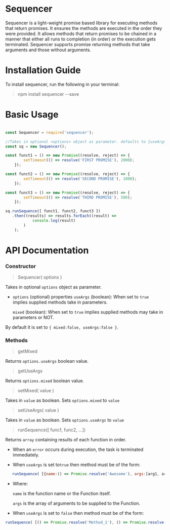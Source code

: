 # Sequencer
Sequencer is a light-weight promise based library  for executing methods that return promises. It ensures the methods are executed in the order they were provided. It allows methods that return promises to be chained in a manner that either all runs to completion (in order) or the execution gets terminated. Sequencer supports promise returning methods that take arguments and those without arguments.

# Installation Guide
To install sequencer, run the following in your terminal:

> npm install sequencer --save

# Basic Usage

```javascript

const Sequencer = require('sequencer');

//Takes in optional <options> object as parameter. defaults to {useArgs:false, mixed:false}
const sq = new Sequencer();

const funct1 = () => new Promise((resolve, reject) => {
        setTimeout(() => resolve('FIRST PROMISE'), 2000);
    });

const funct2 = () => new Promise((resolve, reject) => {
        setTimeout(() => resolve('SECOND PROMISE'), 1000);
    });

const funct3 = () => new Promise((resolve, reject) => {
        setTimeout(() => resolve('THIRD PROMISE'), 500);
    });

sq.runSequence([ funct1, funct2, funct3 ])
   .then((results) => results.forEach((result) =>
            console.log(result)
        )
    );

```

# API Documentation

### Constructor

> Sequencer( options )

Takes in optional ```options``` object as parameter.
- ```options``` (optional) properties
  ```useArgs``` (boolean): When set to ```true``` implies supplied methods take in parameters.

  ```mixed``` (boolean): When set to ```true``` implies supplied methods may take in parameters or NOT.

By default it is set to 
```{ mixed:false, useArgs:false }```.


### Methods

> getMixed

Returns ```options.useArgs``` boolean value.

> getUseArgs

Returns ```options.mixed``` boolean value.


> setMixed( value )

Takes in ```value``` as boolean.
Sets ```options.mixed``` to ```value```


> setUseArgs( value )

Takes in ```value``` as boolean.
Sets ```options.useArgs``` to ```value```


> runSequence([ func1, func2, ...])

Returns ```array``` containing results of each function in order.

- When an ```error```  occurs during execution, the task is terminated immediately.

- When ```useArgs``` is set to```true``` then method must be of the form:
  
```javascript
   runSequence( [{name:() => Promise.resolve('Awesome'), args:[arg1, arg2,... ]} ])
```
- Where:
   
   ```name``` is the function name or the Function itself.

   ```args``` is the array of arguments to be supplied to the Function.


- When ```useArgs``` is set to ```false``` then method must be of the form:
  
```javascript 
runSequence( [() => Promise.resolve('Method_1'), () => Promise.resolve('Method_2') ])

``` 
   
